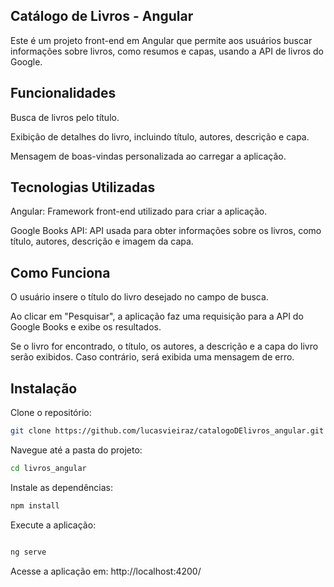 ## Catálogo de Livros - Angular

Este é um projeto front-end em Angular que permite aos usuários buscar informações sobre livros, como resumos e capas, usando a API de livros do Google.

## Funcionalidades

Busca de livros pelo título.

Exibição de detalhes do livro, incluindo título, autores, descrição e capa.

Mensagem de boas-vindas personalizada ao carregar a aplicação.

## Tecnologias Utilizadas

Angular: Framework front-end utilizado para criar a aplicação.

Google Books API: API usada para obter informações sobre os livros, como título, autores, descrição e imagem da capa.

## Como Funciona
O usuário insere o título do livro desejado no campo de busca.

Ao clicar em "Pesquisar", a aplicação faz uma requisição para a API do Google Books e exibe os resultados.

Se o livro for encontrado, o título, os autores, a descrição e a capa do livro serão exibidos. Caso contrário, será exibida uma mensagem de erro.

## Instalação

Clone o repositório:

```bash
git clone https://github.com/lucasvieiraz/catalogoDElivros_angular.git
```

Navegue até a pasta do projeto:

```bash
cd livros_angular
```

Instale as dependências:

```bash
npm install
```

Execute a aplicação:

```bash

ng serve
```
Acesse a aplicação em: http://localhost:4200/

